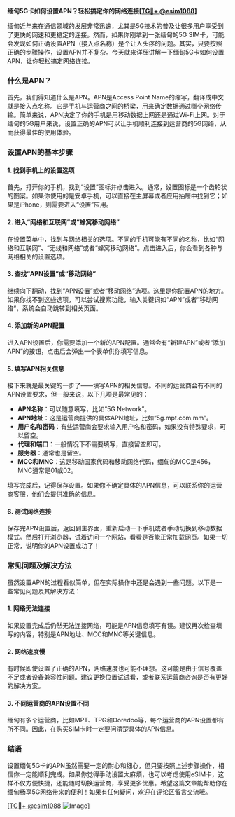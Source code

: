 **缅甸5G卡如何设置APN？轻松搞定你的网络连接[[TG💪+ @esim1088](https://t.me/s/esim1088)]**

缅甸近年来在通信领域的发展非常迅速，尤其是5G技术的普及让很多用户享受到了更快的网速和更稳定的连接。然而，如果你刚拿到一张缅甸的5G SIM卡，可能会发现如何正确设置APN（接入点名称）是个让人头疼的问题。其实，只要按照正确的步骤操作，设置APN并不复杂。今天就来详细讲解一下缅甸5G卡如何设置APN，让你轻松搞定网络连接。

### 什么是APN？

首先，我们得知道什么是APN。APN是Access Point Name的缩写，翻译成中文就是接入点名称。它是手机与运营商之间的桥梁，用来确定数据通过哪个网络传输。简单来说，APN决定了你的手机是用移动数据上网还是通过Wi-Fi上网。对于缅甸的5G用户来说，设置正确的APN可以让手机顺利连接到运营商的5G网络，从而获得最佳的使用体验。

### 设置APN的基本步骤

#### 1. 找到手机上的设置选项

首先，打开你的手机，找到“设置”图标并点击进入。通常，设置图标是一个齿轮状的图案。如果你使用的是安卓手机，可以直接在主屏幕或者应用抽屉中找到它；如果是iPhone，则需要进入“设置”应用。

#### 2. 进入“网络和互联网”或“蜂窝移动网络”

在设置菜单中，找到与网络相关的选项。不同的手机可能有不同的名称，比如“网络和互联网”、“无线和网络”或者“蜂窝移动网络”。点击进入后，你会看到各种与网络相关的设置选项。

#### 3. 查找“APN设置”或“移动网络”

继续向下翻动，找到“APN设置”或者“移动网络”选项。这里是你配置APN的地方。如果你找不到这些选项，可以尝试搜索功能，输入关键词如“APN”或者“移动网络”，系统会自动跳转到相关页面。

#### 4. 添加新的APN配置

进入APN设置后，你需要添加一个新的APN配置。通常会有“新建APN”或者“添加APN”的按钮，点击后会弹出一个表单供你填写信息。

#### 5. 填写APN相关信息

接下来就是最关键的一步了——填写APN的相关信息。不同的运营商会有不同的APN设置要求，但一般来说，以下几项是最常见的：

- **APN名称**：可以随意填写，比如“5G Network”。
- **APN地址**：这是运营商提供的具体APN地址，比如“5g.mpt.com.mm”。
- **用户名和密码**：有些运营商会要求输入用户名和密码，如果没有特殊要求，可以留空。
- **代理和端口**：一般情况下不需要填写，直接留空即可。
- **服务器**：通常也是留空。
- **MCC和MNC**：这是移动国家代码和移动网络代码，缅甸的MCC是456，MNC通常是01或02。

填写完成后，记得保存设置。如果你不确定具体的APN信息，可以联系你的运营商客服，他们会提供准确的信息。

#### 6. 测试网络连接

保存完APN设置后，返回到主界面，重新启动一下手机或者手动切换到移动数据模式。然后打开浏览器，试着访问一个网站，看看是否能正常加载网页。如果一切正常，说明你的APN设置成功了！

### 常见问题及解决方法

虽然设置APN的过程看似简单，但在实际操作中还是会遇到一些问题。以下是一些常见问题及其解决方法：

#### 1. 网络无法连接

如果设置完成后仍然无法连接网络，可能是APN信息填写有误。建议再次检查填写的内容，特别是APN地址、MCC和MNC等关键信息。

#### 2. 网络速度慢

有时候即使设置了正确的APN，网络速度也可能不理想。这可能是由于信号覆盖不足或者设备兼容性问题。建议更换位置试试看，或者联系运营商咨询是否有更好的解决方案。

#### 3. 不同运营商的APN设置不同

缅甸有多个运营商，比如MPT、TPG和Ooredoo等，每个运营商的APN设置都有所不同。因此，在购买SIM卡时一定要问清楚具体的APN信息。

### 结语

设置缅甸5G卡的APN虽然需要一定的耐心和细心，但只要按照上述步骤操作，相信你一定能顺利完成。如果你觉得手动设置太麻烦，也可以考虑使用eSIM卡，这样不仅方便快捷，还能随时切换运营商，享受更多优惠。希望这篇文章能帮助你在缅甸畅享5G网络带来的便利！如果有任何疑问，欢迎在评论区留言交流哦。

[[TG💪+ @esim1088](https://t.me/s/esim1088) ![Image](https://i.postimg.cc/4NQfJmqS/Snipaste-2025-05-13-00-14-12.png)]
